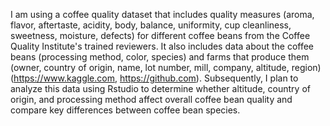 I am using a coffee quality dataset that includes quality measures
(aroma, flavor, aftertaste, acidity, body, balance, uniformity, 
cup cleanliness, sweetness, moisture, defects) for different coffee 
beans from the Coffee Quality Institute's trained reviewers. 
It also includes data about the coffee beans (processing method, 
color, species) and farms that produce them (owner, country of origin,
name, lot number, mill, company, altitude, region) 
(https://www.kaggle.com, https://github.com). Subsequently, I plan to analyze
this data using Rstudio to determine whether altitude, country of origin, and 
processing method affect overall coffee bean quality and compare key differences
between coffee bean species.
